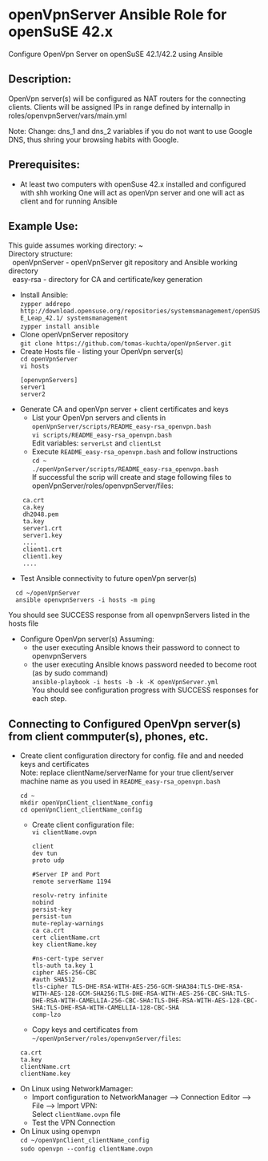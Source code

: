 # openVpnServer Ansible Role for openSuSE 42.x
Configure OpenVpn Server on openSuSE 42.1/42.2 using Ansible

## Description:
OpenVpn server(s) will be configured as NAT routers for the connecting clients.
Clients will be assigned IPs in range defined by internalIp in roles/openvpnServer/vars/main.yml

Note: Change: dns_1 and dns_2 variables if you do not want to use Google DNS, thus shring your browsing habits with Google.

## Prerequisites:
* At least two computers with openSuse 42.x installed and configured with shh working
  One will act as openVpn server and one will act as client and for running Ansible

## Example Use:
This guide assumes working directory: ~<br>
Directory structure:<br>
&nbsp;&nbsp;openVpnServer - openVpnServer git repository and Ansible working directory<br>
&nbsp;&nbsp;easy-rsa      - directory for CA and certificate/key generation

* Install Ansible:<br>
  `zypper addrepo http://download.opensuse.org/repositories/systemsmanagement/openSUSE_Leap_42.1/ systemsmanagement`<br>
  `zypper install ansible`<br>
* Clone openVpnServer repository<br>
  `git clone https://github.com/tomas-kuchta/openVpnServer.git`<br>
* Create Hosts file - listing your OpenVpn server(s)<br>
  `cd openVpnServer`<br>
  `vi hosts`<br>
  ```
  [openvpnServers]
  server1
  server2
  ```
* Generate CA and openVpn server + client certificates and keys
  * List your OpenVpn servers and clients in `openVpnServer/scripts/README_easy-rsa_openvpn.bash`<br>
    `vi scripts/README_easy-rsa_openvpn.bash`<br>
    Edit variables: `serverLst` and `clientLst`<br>
  * Execute `README_easy-rsa_openvpn.bash` and follow instructions<br>
    `cd ~`<br>
    `./openVpnServer/scripts/README_easy-rsa_openvpn.bash`<br>
   If successful the scrip will create and stage following files to openVpnServer/roles/openvpnServer/files:<br>

```
    ca.crt
    ca.key
    dh2048.pem
    ta.key
    server1.crt
    server1.key
    ....
    client1.crt
    client1.key
    ....
```
* Test Ansible connectivity to future openVpn server(s)
```
  cd ~/openVpnServer
  ansible openvpnServers -i hosts -m ping
```
  You should see SUCCESS response from all openvpnServers listed in the hosts file
* Configure OpenVpn server(s)
  Assuming:
  * the user executing Ansible knows their password to connect to openvpnServers
  * the user executing Ansible knows password needed to become root (as by sudo command)<br>
  `ansible-playbook -i hosts -b -k -K openVpnServer.yml`<br>
  You should see configuration progress with SUCCESS responses for each step.

## Connecting to Configured OpenVpn server(s) from client commputer(s), phones, etc.
* Create client configuration directory for config. file and and needed keys and certificates<br>
  Note: replace clientName/serverName for your true client/server machine name as you used in `README_easy-rsa_openvpn.bash`<br>
  ```
  cd ~
  mkdir openVpnClient_clientName_config
  cd openVpnClient_clientName_config
  ```
  * Create client configuration file:<br>
    `vi clientName.ovpn`<br>
    ```
    client
    dev tun
    proto udp
    
    #Server IP and Port
    remote serverName 1194
    
    resolv-retry infinite
    nobind
    persist-key
    persist-tun
    mute-replay-warnings
    ca ca.crt
    cert clientName.crt
    key clientName.key
    
    #ns-cert-type server
    tls-auth ta.key 1
    cipher AES-256-CBC
    #auth SHA512
    tls-cipher TLS-DHE-RSA-WITH-AES-256-GCM-SHA384:TLS-DHE-RSA-WITH-AES-128-GCM-SHA256:TLS-DHE-RSA-WITH-AES-256-CBC-SHA:TLS-DHE-RSA-WITH-CAMELLIA-256-CBC-SHA:TLS-DHE-RSA-WITH-AES-128-CBC-SHA:TLS-DHE-RSA-WITH-CAMELLIA-128-CBC-SHA
    comp-lzo
    ```
  * Copy keys and certificates from `~/openVpnServer/roles/openvpnServer/files`:<br>
   ```
   ca.crt
   ta.key
   clientName.crt
   clientName.key
   ```
* On Linux using NetworkMamager:
  * Import configuration to NetworkManager --> Connection Editor --> File --> Import VPN:<br>
    Select `clientName.ovpn` file
  * Test the VPN Connection
* On Linux using openvpn<br>
  `cd ~/openVpnClient_clientName_config`<br>
  `sudo openvpn --config clientName.ovpn`



